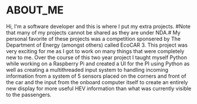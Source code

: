 # ABOUT_ME
Hi, I'm a software developer and this is where I put my extra projects. #Note that many of my projects cannot be shared as they are under NDA.#
My personal favorite of these projects was a competition sponsered by The Department of Energy (amongst others) called EcoCAR 3. This project was very exciting for me as I got to work on many things that were completely new to me. Over the course of this two year project I taught myself Python while working on a Raspberry Pi and created a UI for the PI using Python as well as creating a multithreaded input system to handling incoming information from a system of 5 sensors placed on the corners and front of the car and the input from the onboard computer itself to create an entirely new display for more useful HEV information than what was currently visible to the passengers. 
